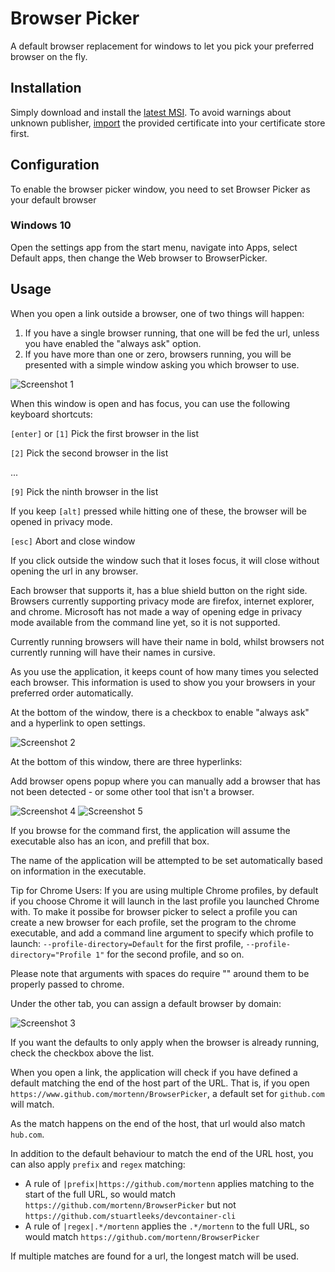 # Browser Picker

A default browser replacement for windows to let you pick your preferred browser on the fly.

## Installation

Simply download and install the [latest MSI](https://github.com/mortenn/BrowserPicker/releases).
To avoid warnings about unknown publisher, [import](https://stackoverflow.com/questions/49039136/powershell-script-to-install-trusted-publisher-certificates) the provided certificate into your certificate store first.

## Configuration

To enable the browser picker window, you need to set Browser Picker as your default browser

### Windows 10

Open the settings app from the start menu, navigate into Apps, select Default apps, then change the Web browser to BrowserPicker.

## Usage

When you open a link outside a browser, one of two things will happen:

1) If you have a single browser running, that one will be fed the url, unless you have enabled the "always ask" option.
2) If you have more than one or zero, browsers running, you will be presented with a simple window asking you which browser to use.  

![Screenshot 1](http://i.imgur.com/Lq5t7UQ.png)

When this window is open and has focus, you can use the following keyboard shortcuts:

`[enter]` or `[1]` Pick the first browser in the list

`[2]` Pick the second browser in the list

...

`[9]` Pick the ninth browser in the list

If you keep `[alt]` pressed while hitting one of these, the browser will be opened in privacy mode.

`[esc]` Abort and close window

If you click outside the window such that it loses focus, it will close without opening the url in any browser.

Each browser that supports it, has a blue shield button on the right side.
Browsers currently supporting privacy mode are firefox, internet explorer, and chrome.
Microsoft has not made a way of opening edge in privacy mode available from the command line yet, so it is not supported.

Currently running browsers will have their name in bold, whilst browsers not currently running will have their names in cursive.

As you use the application, it keeps count of how many times you selected each browser. This information is used to show you your browsers in your preferred order automatically.

At the bottom of the window, there is a checkbox to enable "always ask" and a hyperlink to open settings.

![Screenshot 2](http://i.imgur.com/rBzgDbw.png)

At the bottom of this window, there are three hyperlinks:

Add browser opens popup where you can manually add a browser that has not been detected - or some other tool that isn't a browser.

![Screenshot 4](http://i.imgur.com/ickDffz.png)
![Screenshot 5](http://i.imgur.com/bbFltpi.png)

If you browse for the command first, the application will assume the executable also has an icon, and prefill that box.

The name of the application will be attempted to be set automatically based on information in the executable.

Tip for Chrome Users: If you are using multiple Chrome profiles, by default if you choose Chrome it will launch in the last
profile you launched Chrome with.  To make it possibe for browser picker to select a profile you can create a new browser 
for each profile, set the program to the chrome executable, and add a command line argument to specify which profile to launch:
`--profile-directory=Default` for the first profile, `--profile-directory="Profile 1"` for the second profile, and so on.

Please note that arguments with spaces do require "" around them to be properly passed to chrome.

Under the other tab, you can assign a default browser by domain:

![Screenshot 3](http://i.imgur.com/Ealb42I.png)

If you want the defaults to only apply when the browser is already running, check the checkbox above the list.

When you open a link, the application will check if you have defined a default matching the end of the host part of the URL.
That is, if you open `https://www.github.com/mortenn/BrowserPicker`, a default set for `github.com` will match.

As the match happens on the end of the host, that url would also match `hub.com`.

In addition to the default behaviour to match the end of the URL host, you can also apply `prefix` and `regex` matching:
- A rule of `|prefix|https://github.com/mortenn` applies matching to the start of the full URL, so would match `https://github.com/mortenn/BrowserPicker` but not `https://github.com/stuartleeks/devcontainer-cli`
- A rule of `|regex|.*/mortenn` applies the `.*/mortenn` to the full URL, so would match `https://github.com/mortenn/BrowserPicker`

If multiple matches are found for a url, the longest match will be used.
